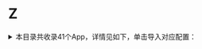 # Z
<details>
<summary>
本目录共收录41个App，详情见如下，单击导入对应配置：
</summary>

 自动导入功能依赖 [【神机模块】](https://raw.githubusercontent.com/zirawell/R-Store/main/Rule/Surge/Redirect/DivineEngine.sgmodule)
- [ZCOOL站酷](https://surge.app/install-module?url=https%3A%2F%2Fraw.githubusercontent.com%2Fzirawell%2FR-Store%2Fmain%2FRule%2FSurge%2FAdblock%2FApp%2FZ%2FZCOOL%E7%AB%99%E9%85%B7%2Fzcool.sgmodule)
- [ZeppLife](https://surge.app/install-module?url=https%3A%2F%2Fraw.githubusercontent.com%2Fzirawell%2FR-Store%2Fmain%2FRule%2FSurge%2FAdblock%2FApp%2FZ%2FZeppLife%2Fmifit.sgmodule)
- [中关村在线](https://surge.app/install-module?url=https%3A%2F%2Fraw.githubusercontent.com%2Fzirawell%2FR-Store%2Fmain%2FRule%2FSurge%2FAdblock%2FApp%2FZ%2F%E4%B8%AD%E5%85%B3%E6%9D%91%E5%9C%A8%E7%BA%BF%2Fzol.sgmodule)
- [中国人保](https://surge.app/install-module?url=https%3A%2F%2Fraw.githubusercontent.com%2Fzirawell%2FR-Store%2Fmain%2FRule%2FSurge%2FAdblock%2FApp%2FZ%2F%E4%B8%AD%E5%9B%BD%E4%BA%BA%E4%BF%9D%2Fpicc.sgmodule)
- [中国人寿寿险](https://surge.app/install-module?url=https%3A%2F%2Fraw.githubusercontent.com%2Fzirawell%2FR-Store%2Fmain%2FRule%2FSurge%2FAdblock%2FApp%2FZ%2F%E4%B8%AD%E5%9B%BD%E4%BA%BA%E5%AF%BF%E5%AF%BF%E9%99%A9%2Fchinalife.sgmodule)
- [中国农业银行](https://surge.app/install-module?url=https%3A%2F%2Fraw.githubusercontent.com%2Fzirawell%2FR-Store%2Fmain%2FRule%2FSurge%2FAdblock%2FApp%2FZ%2F%E4%B8%AD%E5%9B%BD%E5%86%9C%E4%B8%9A%E9%93%B6%E8%A1%8C%2Fabc.sgmodule)
- [中国国航](https://surge.app/install-module?url=https%3A%2F%2Fraw.githubusercontent.com%2Fzirawell%2FR-Store%2Fmain%2FRule%2FSurge%2FAdblock%2FApp%2FZ%2F%E4%B8%AD%E5%9B%BD%E5%9B%BD%E8%88%AA%2Fairchina.sgmodule)
- [中国大学MOOC](https://surge.app/install-module?url=https%3A%2F%2Fraw.githubusercontent.com%2Fzirawell%2FR-Store%2Fmain%2FRule%2FSurge%2FAdblock%2FApp%2FZ%2F%E4%B8%AD%E5%9B%BD%E5%A4%A7%E5%AD%A6MOOC%2Fmooc.sgmodule)
- [中国工商银行](https://surge.app/install-module?url=https%3A%2F%2Fraw.githubusercontent.com%2Fzirawell%2FR-Store%2Fmain%2FRule%2FSurge%2FAdblock%2FApp%2FZ%2F%E4%B8%AD%E5%9B%BD%E5%B7%A5%E5%95%86%E9%93%B6%E8%A1%8C%2Ficbc.sgmodule)
- [中国广电](https://surge.app/install-module?url=https%3A%2F%2Fraw.githubusercontent.com%2Fzirawell%2FR-Store%2Fmain%2FRule%2FSurge%2FAdblock%2FApp%2FZ%2F%E4%B8%AD%E5%9B%BD%E5%B9%BF%E7%94%B5%2F10099.sgmodule)
- [中国建设银行](https://surge.app/install-module?url=https%3A%2F%2Fraw.githubusercontent.com%2Fzirawell%2FR-Store%2Fmain%2FRule%2FSurge%2FAdblock%2FApp%2FZ%2F%E4%B8%AD%E5%9B%BD%E5%BB%BA%E8%AE%BE%E9%93%B6%E8%A1%8C%2Fccb.sgmodule)
- [中国电信](https://surge.app/install-module?url=https%3A%2F%2Fraw.githubusercontent.com%2Fzirawell%2FR-Store%2Fmain%2FRule%2FSurge%2FAdblock%2FApp%2FZ%2F%E4%B8%AD%E5%9B%BD%E7%94%B5%E4%BF%A1%2F189.sgmodule)
- [中国移动](https://surge.app/install-module?url=https%3A%2F%2Fraw.githubusercontent.com%2Fzirawell%2FR-Store%2Fmain%2FRule%2FSurge%2FAdblock%2FApp%2FZ%2F%E4%B8%AD%E5%9B%BD%E7%A7%BB%E5%8A%A8%2F10086.sgmodule)
- [中国移动云盘](https://surge.app/install-module?url=https%3A%2F%2Fraw.githubusercontent.com%2Fzirawell%2FR-Store%2Fmain%2FRule%2FSurge%2FAdblock%2FApp%2FZ%2F%E4%B8%AD%E5%9B%BD%E7%A7%BB%E5%8A%A8%E4%BA%91%E7%9B%98%2Fmcloud.sgmodule)
- [中国联通](https://surge.app/install-module?url=https%3A%2F%2Fraw.githubusercontent.com%2Fzirawell%2FR-Store%2Fmain%2FRule%2FSurge%2FAdblock%2FApp%2FZ%2F%E4%B8%AD%E5%9B%BD%E8%81%94%E9%80%9A%2F10010.sgmodule)
- [中国银行](https://surge.app/install-module?url=https%3A%2F%2Fraw.githubusercontent.com%2Fzirawell%2FR-Store%2Fmain%2FRule%2FSurge%2FAdblock%2FApp%2FZ%2F%E4%B8%AD%E5%9B%BD%E9%93%B6%E8%A1%8C%2Fboc.sgmodule)
- [中羽在线](https://surge.app/install-module?url=https%3A%2F%2Fraw.githubusercontent.com%2Fzirawell%2FR-Store%2Fmain%2FRule%2FSurge%2FAdblock%2FApp%2FZ%2F%E4%B8%AD%E7%BE%BD%E5%9C%A8%E7%BA%BF%2Fbadmintoncn.sgmodule)
- [中银跨境GO](https://surge.app/install-module?url=https%3A%2F%2Fraw.githubusercontent.com%2Fzirawell%2FR-Store%2Fmain%2FRule%2FSurge%2FAdblock%2FApp%2FZ%2F%E4%B8%AD%E9%93%B6%E8%B7%A8%E5%A2%83GO%2Fbocgo.sgmodule)
- [众邦银行](https://surge.app/install-module?url=https%3A%2F%2Fraw.githubusercontent.com%2Fzirawell%2FR-Store%2Fmain%2FRule%2FSurge%2FAdblock%2FApp%2FZ%2F%E4%BC%97%E9%82%A6%E9%93%B6%E8%A1%8C%2Fzbank.sgmodule)
- [住这儿](https://surge.app/install-module?url=https%3A%2F%2Fraw.githubusercontent.com%2Fzirawell%2FR-Store%2Fmain%2FRule%2FSurge%2FAdblock%2FApp%2FZ%2F%E4%BD%8F%E8%BF%99%E5%84%BF%2Fonewo.sgmodule)
- [作业帮](https://surge.app/install-module?url=https%3A%2F%2Fraw.githubusercontent.com%2Fzirawell%2FR-Store%2Fmain%2FRule%2FSurge%2FAdblock%2FApp%2FZ%2F%E4%BD%9C%E4%B8%9A%E5%B8%AE%2Fzybang.sgmodule)
- [招商银行](https://surge.app/install-module?url=https%3A%2F%2Fraw.githubusercontent.com%2Fzirawell%2FR-Store%2Fmain%2FRule%2FSurge%2FAdblock%2FApp%2FZ%2F%E6%8B%9B%E5%95%86%E9%93%B6%E8%A1%8C%2Fcmb.sgmodule)
- [指点天下](https://surge.app/install-module?url=https%3A%2F%2Fraw.githubusercontent.com%2Fzirawell%2FR-Store%2Fmain%2FRule%2FSurge%2FAdblock%2FApp%2FZ%2F%E6%8C%87%E7%82%B9%E5%A4%A9%E4%B8%8B%2Fzhidiantianxia.sgmodule)
- [掌上京彩](https://surge.app/install-module?url=https%3A%2F%2Fraw.githubusercontent.com%2Fzirawell%2FR-Store%2Fmain%2FRule%2FSurge%2FAdblock%2FApp%2FZ%2F%E6%8E%8C%E4%B8%8A%E4%BA%AC%E5%BD%A9%2Fbobcc.sgmodule)
- [掌上公交](https://surge.app/install-module?url=https%3A%2F%2Fraw.githubusercontent.com%2Fzirawell%2FR-Store%2Fmain%2FRule%2FSurge%2FAdblock%2FApp%2FZ%2F%E6%8E%8C%E4%B8%8A%E5%85%AC%E4%BA%A4%2Fzsgj.sgmodule)
- [掌上生活](https://surge.app/install-module?url=https%3A%2F%2Fraw.githubusercontent.com%2Fzirawell%2FR-Store%2Fmain%2FRule%2FSurge%2FAdblock%2FApp%2FZ%2F%E6%8E%8C%E4%B8%8A%E7%94%9F%E6%B4%BB%2Fcmbcc.sgmodule)
- [掌上英雄联盟](https://surge.app/install-module?url=https%3A%2F%2Fraw.githubusercontent.com%2Fzirawell%2FR-Store%2Fmain%2FRule%2FSurge%2FAdblock%2FApp%2FZ%2F%E6%8E%8C%E4%B8%8A%E8%8B%B1%E9%9B%84%E8%81%94%E7%9B%9F%2Fmlol.sgmodule)
- [掌上道聚城](https://surge.app/install-module?url=https%3A%2F%2Fraw.githubusercontent.com%2Fzirawell%2FR-Store%2Fmain%2FRule%2FSurge%2FAdblock%2FApp%2FZ%2F%E6%8E%8C%E4%B8%8A%E9%81%93%E8%81%9A%E5%9F%8E%2Fdjcapp.sgmodule)
- [掌上鹿城](https://surge.app/install-module?url=https%3A%2F%2Fraw.githubusercontent.com%2Fzirawell%2FR-Store%2Fmain%2FRule%2FSurge%2FAdblock%2FApp%2FZ%2F%E6%8E%8C%E4%B8%8A%E9%B9%BF%E5%9F%8E%2Fzslc.sgmodule)
- [掌阅](https://surge.app/install-module?url=https%3A%2F%2Fraw.githubusercontent.com%2Fzirawell%2FR-Store%2Fmain%2FRule%2FSurge%2FAdblock%2FApp%2FZ%2F%E6%8E%8C%E9%98%85%2Fireader.sgmodule)
- [支付宝](https://surge.app/install-module?url=https%3A%2F%2Fraw.githubusercontent.com%2Fzirawell%2FR-Store%2Fmain%2FRule%2FSurge%2FAdblock%2FApp%2FZ%2F%E6%94%AF%E4%BB%98%E5%AE%9D%2Falipay.sgmodule)
- [最右](https://surge.app/install-module?url=https%3A%2F%2Fraw.githubusercontent.com%2Fzirawell%2FR-Store%2Fmain%2FRule%2FSurge%2FAdblock%2FApp%2FZ%2F%E6%9C%80%E5%8F%B3%2Fzuiyou.sgmodule)
- [浙里办](https://surge.app/install-module?url=https%3A%2F%2Fraw.githubusercontent.com%2Fzirawell%2FR-Store%2Fmain%2FRule%2FSurge%2FAdblock%2FApp%2FZ%2F%E6%B5%99%E9%87%8C%E5%8A%9E%2Fzjzwfw.sgmodule)
- [涨乐财富通](https://surge.app/install-module?url=https%3A%2F%2Fraw.githubusercontent.com%2Fzirawell%2FR-Store%2Fmain%2FRule%2FSurge%2FAdblock%2FApp%2FZ%2F%E6%B6%A8%E4%B9%90%E8%B4%A2%E5%AF%8C%E9%80%9A%2Fzhangle.sgmodule)
- [猪八戒](https://surge.app/install-module?url=https%3A%2F%2Fraw.githubusercontent.com%2Fzirawell%2FR-Store%2Fmain%2FRule%2FSurge%2FAdblock%2FApp%2FZ%2F%E7%8C%AA%E5%85%AB%E6%88%92%2Fzbj.sgmodule)
- [知乎](https://surge.app/install-module?url=https%3A%2F%2Fraw.githubusercontent.com%2Fzirawell%2FR-Store%2Fmain%2FRule%2FSurge%2FAdblock%2FApp%2FZ%2F%E7%9F%A5%E4%B9%8E%2Fzhihu.sgmodule)
- [职工普惠](https://surge.app/install-module?url=https%3A%2F%2Fraw.githubusercontent.com%2Fzirawell%2FR-Store%2Fmain%2FRule%2FSurge%2FAdblock%2FApp%2FZ%2F%E8%81%8C%E5%B7%A5%E6%99%AE%E6%83%A0%2Fcdzghome.sgmodule)
- [自如](https://surge.app/install-module?url=https%3A%2F%2Fraw.githubusercontent.com%2Fzirawell%2FR-Store%2Fmain%2FRule%2FSurge%2FAdblock%2FApp%2FZ%2F%E8%87%AA%E5%A6%82%2Fziroom.sgmodule)
- [转转](https://surge.app/install-module?url=https%3A%2F%2Fraw.githubusercontent.com%2Fzirawell%2FR-Store%2Fmain%2FRule%2FSurge%2FAdblock%2FApp%2FZ%2F%E8%BD%AC%E8%BD%AC%2Fzhuanzhuan.sgmodule)
- [追书神器](https://surge.app/install-module?url=https%3A%2F%2Fraw.githubusercontent.com%2Fzirawell%2FR-Store%2Fmain%2FRule%2FSurge%2FAdblock%2FApp%2FZ%2F%E8%BF%BD%E4%B9%A6%E7%A5%9E%E5%99%A8%2Fzhuishushenqi.sgmodule)
- [郑好办](https://surge.app/install-module?url=https%3A%2F%2Fraw.githubusercontent.com%2Fzirawell%2FR-Store%2Fmain%2FRule%2FSurge%2FAdblock%2FApp%2FZ%2F%E9%83%91%E5%A5%BD%E5%8A%9E%2Fzzzwfw.sgmodule)

</details>